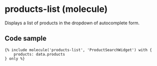# products-list (molecule)

Displays a list of products in the dropdown of autocomplete form.

## Code sample

```
{% include molecule('products-list', 'ProductSearchWidget') with {
    products: data.products
} only %}
```
